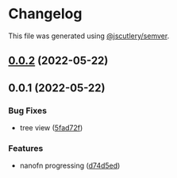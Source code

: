 # Changelog

This file was generated using [@jscutlery/semver](https://github.com/jscutlery/semver).

## [0.0.2](https://github.com/gradii/triangle/compare/nanofn-0.0.1...nanofn-0.0.2) (2022-05-22)



## 0.0.1 (2022-05-22)


### Bug Fixes

* tree view ([5fad72f](https://github.com/gradii/triangle/commit/5fad72f2bcbb452457e1d374905ba2431621294f))


### Features

* nanofn progressing ([d74d5ed](https://github.com/gradii/triangle/commit/d74d5ed9fbdc2f561ec7201d9f501401d3006789))

